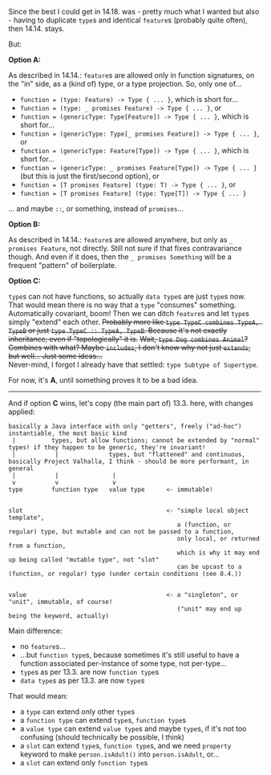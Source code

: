 Since the best I could get in 14.18. was - pretty much what I wanted but also - having to duplicate `type`s and identical `feature`s
(probably quite often), then 14.14. stays.

But:

**Option A:**

As described in 14.14.: `feature`s are allowed only in function signatures, on the "in" side, as a (kind of) type, or a type projection.
So, only one of...
- `function = (type: Feature) -> Type { ... }`, which is short for...
- `function = (type: _ promises Feature) -> Type { ... }`, or
- `function = (genericType: Type[Feature]) -> Type { ... }`, which is short for...
- `function = (genericType: Type[_ promises Feature]) -> Type { ... }`, or
- `function = (genericType: Feature[Type]) -> Type { ... }`, which is short for...
- `function = (genericType: _ promises Feature[Type]) -> Type { ... }` (but this is just the first/second option), or
- `function = [T promises Feature] (type: T) -> Type { ... }`, or
- `function = [T promises Feature] (type: Type[T]) -> Type { ... }`

... and maybe `::`, or something, instead of `promises`...

**Option B:**

As described in 14.14.: `feature`s are allowed anywhere, but only as `_ promises Feature`, not directly.
Still not sure if that fixes contravariance though. And even if it does, then the `_ promises Something` will be
a frequent "pattern" of boilerplate.

**Option C:**

`type`s can not have functions, so actually `data type`s are just `type`s now. That would mean there is no way
that a `type` "consumes" something. Automatically covariant, boom! Then we can ditch `feature`s and let `type`s simply "extend"
each other. ~~Probably more like `type TypeC combines TypeA, TypeB` or just `type TypeC :: TypeA, TypeB`.
Because it's not exactly inheritance, even if "topologically" it is.~~ ~~Wait, `type Dog combines Animal`? Combines with what?
Maybe `includes`, I don't know why not just `extends`, but well... Just some ideas...~~\
Never-mind, I forgot I already have that settled: `type Subtype of Supertype`.

For now, it's **A**, until something proves it to be a bad idea.

----

And if option **C** wins, let's copy (the main part of) 13.3. here, with changes applied:

```
basically a Java interface with only "getters", freely ("ad-hoc") instantiable, the most basic kind
 |          types, but allow functions; cannot be extended by "normal" types! if they happen to be generic, they're invariant!
 |           |              types, but "flattened" and continuous, basically Project Valhalla, I think - should be more performant, in general
 |           |               |
 v           v               v
type        function type   value type      <- immutable!


slot                                        <- "simple local object template",
                                               a (function, or regular) type, but mutable and can not be passed to a function,
                                               only local, or returned from a function,
                                               which is why it may end up being called "mutable type", not "slot"
                                               can be upcast to a (function, or regular) type (under certain conditions (see 8.4.))


value                                       <- a "singleton", or "unit", immutable, of course!
                                               ("unit" may end up being the keyword, actually)
```

Main difference:
- no `feature`s...
- ...but `function type`s, because sometimes it's still useful to have a function associated per-instance of some type, not per-type...
- `type`s as per 13.3. are now `function type`s
- `data type`s as per 13.3. are now `type`s

That would mean:
- a `type` can extend only other `type`s
- a `function type` can extend `type`s, `function type`s
- a `value type` can extend `value type`s and maybe `type`s, if it's not too confusing (should technically be possible, I think)
- a `slot` can extend `type`s, `function type`s, and we need `property` keyword to make `person.isAdult()` into `person.isAdult`, or...
- a `slot` can extend only `function type`s